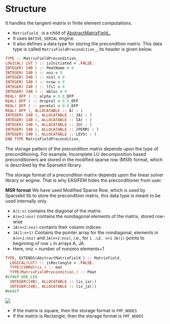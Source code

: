 # Structure

It handles the tangent-matrix in finite element computations.

- `MatrixField_` is a child of [AbstractMatrixField_](../AbstractMatrixField/AbstractMatrixField_.md).
- It uses `NATIVE_SERIAL` engine.
- It also defines a data type for storing the precondition matrix. This data type is called `MatrixFieldPrecondition_`, its header is given below.

```fortran
TYPE :: MatrixFieldPrecondition_
LOGICAL( LGT ) :: isInitiated = .FALSE.
INTEGER( I4B ) :: PmatName = 0
INTEGER( I4B ) :: nnz = 0
INTEGER( I4B ) :: ncol = 0
INTEGER( I4B ) :: nrow = 0
INTEGER( I4B ) :: lfil = 0
INTEGER( I4B ) :: mbloc = 0
REAL( DFP ) :: alpha = 0.0_DFP
REAL( DFP ) :: droptol = 0.0_DFP
REAL( DFP ) :: permtol = 0.0_DFP
REAL( DFP ), ALLOCATABLE :: A( : )
INTEGER( I4B ), ALLOCATABLE :: JA( : )
INTEGER( I4B ), ALLOCATABLE :: IA( : )
INTEGER( I4B ), ALLOCATABLE :: JU( : )
INTEGER( I4B ), ALLOCATABLE :: IPERM( : )
INTEGER( I4B ), ALLOCATABLE :: LEVS( : )
END TYPE MatrixFieldPrecondition_
```

The storage pattern of the precondition matrix depends upon the type of preconditioning. For example, Incomplete LU decomposition based preconditioners are stored in the modified sparse row (MSR) format, which is described by the Sparsekit library.

The storage format of a precondition matrix depends upon the linear solver library or engine. That is why EASIFEM hides the preconditioner from user.

**MSR format** We have used Modified Sparse Row, which is used by Sparsekit lib to store the precondition matrix, this data type is meant to be used internally only.

- `A(1:n)` contains the diagonal of the matrix.
- `A(n+2:nnz)` contains the nondiagonal elements of the matrix, stored row-wise
- `JA(n+2:nnz)` contains their column indices
- `JA(1:n+1)` Contains the pointer array for the nondiagonal, elements in `A(n+1:nnz)` and `JA(n+2:nnz)`, i.e., for `i .LE. n+1` `JA(i)` points to beginning of row `i` in arrays A, JA.
- Here, nnz = number of nonzero elements+1

```fortran title="MatrixField"
TYPE, EXTENDS(AbstractMatrixField_) :: MatrixField_
  LOGICAL(LGT) :: isRectangle = .FALSE.
  TYPE(CSRMatrix_) :: mat
  TYPE(MatrixFieldPrecondition_) :: Pmat
#ifdef USE_LIS
  INTEGER(I4B), ALLOCATABLE :: lis_ia(:)
  INTEGER(I4B), ALLOCATABLE :: lis_ja(:)
#endif
```

![](figures/MatrixField1.svg)

- If the matrix is square, then the storage format is `FMT_NODES`
- If the matrix is Rectangle, then the storage format is `FMT_NODES`
